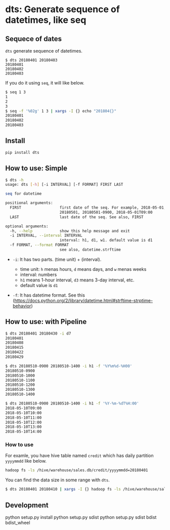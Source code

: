 dts: Generate sequence of datetimes, like seq
=============================================

## Sequece of dates

`dts` generate sequence of datetimes. 

```
$ dts 20180401 20180403
20180401
20180402
20180403
```

If you do it using `seq`, it will like below.

```bash
$ seq 1 3
1
2
3
$ seq -f '%02g' 1 3 | xargs -I {} echo "201804{}"
20180401
20180402
20180403
```

## Install

```bash
pip install dts
```


## How to use: Simple

```bash
$ dts -h
usage: dts [-h] [-i INTERVAL] [-f FORMAT] FIRST LAST

seq for datetime

positional arguments:
  FIRST                 first date of the seq. For example, 2018-05-01,
                        20180501, 20180501-0900, 2018-05-01T09:00
  LAST                  last date of the seq. See also, FIRST

optional arguments:
  -h, --help            show this help message and exit
  -i INTERVAL, --interval INTERVAL
                        interval: h1, d1, w1. default value is d1
  -f FORMAT, --format FORMAT
                        see also, datetime.strftime
```

* `-i`: It has two parts. (time unit) + (interval). 
  - time unit: `h` menas hours, `d` means days, and `w` menas weeks 
  - interval: numbers
  - `h1` means 1-hour interval, `d3` means 3-day interval, etc.
  - default value is `d1`

* `-f`: It has datetime format. See this (https://docs.python.org/2/library/datetime.html#strftime-strptime-behavior)


## How to use: with Pipeline

```bash
$ dts 20180401 20180430 -i d7
20180401
20180408
20180415
20180422
20180429

$ dts 20180510-0900 20180510-1400 -i h1 -f '%Y%m%d-%H00'
20180510-0900
20180510-1000
20180510-1100
20180510-1200
20180510-1300
20180510-1400

$ dts 20180510-0900 20180510-1400 -i h1 -f '%Y-%m-%dT%H:00'
2018-05-10T09:00
2018-05-10T10:00
2018-05-10T11:00
2018-05-10T12:00
2018-05-10T13:00
2018-05-10T14:00
```


### How to use

For examle, you have hive table named `credit` which has daily partition `yyyymmdd` like below.

```bash
hadoop fs -ls /hive/warehouse/sales.db/credit/yyyymmdd=20180401
```

You can find the data size in some range with `dts`.

```bash
$ dts 20180401 20180410 | xargs -I {} hadoop fs -ls /hive/warehouse/sales.db/credit/yyyymmdd={}
```


## Development


python setup.py install
python setup.py sdist 
python setup.py sdist bdist bdist_wheel